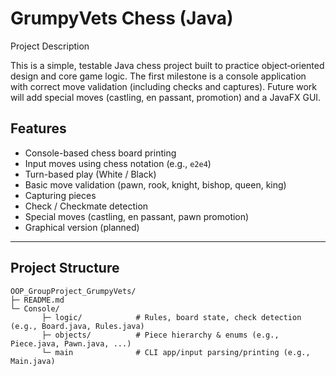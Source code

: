 # GrumpyVets Chess (Java)
Project Description

This is a simple, testable Java chess project built to practice object‑oriented design and core game logic. The first milestone is a console application with correct move validation (including checks and captures). Future work will add special moves (castling, en passant, promotion) and a JavaFX GUI.
## Features

* Console-based chess board printing
* Input moves using chess notation (e.g., `e2e4`)
* Turn-based play (White / Black)
* Basic move validation (pawn, rook, knight, bishop, queen, king)
* Capturing pieces
* Check / Checkmate detection
* Special moves (castling, en passant, pawn promotion)
* Graphical version (planned)

---

## Project Structure

```
OOP_GroupProject_GrumpyVets/
├─ README.md
└─ Console/
       ├─ logic/            # Rules, board state, check detection (e.g., Board.java, Rules.java)
       ├─ objects/          # Piece hierarchy & enums (e.g., Piece.java, Pawn.java, ...)
       └─ main              # CLI app/input parsing/printing (e.g., Main.java)
      
```
